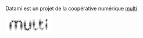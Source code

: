 <p class="has-text-centered mt-5 mb-0 is-size-7 has-text-grey is-italic">
  Datami est un projet de la coopérative numérique
  <a href="https://multi.coop" target="_blank">
    multi
  </a>
</p>

<div class="columns is-multiline is-vcentered is-centered mt-0 mb-6">
  <div class="column is-2 has-text-centered my-0">
    <a class=""
      href="https://multi.coop"
      target="_blank">
      <img
        style="max-height: 45px; width: auto;"
        src="https://raw.githubusercontent.com/multi-coop/datami-website-content/main/images/logos/logo-multi-003.png"
        alt="MULTI"
      />
    </a>
  </div>
</div>
